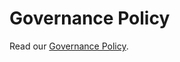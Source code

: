 # Governance Policy

Read our [Governance Policy](https://docs.theholocron.dev/reference/governance/).
